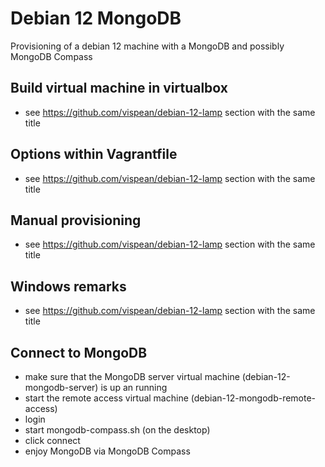 # Debian 12 MongoDB
Provisioning of a debian 12 machine with a MongoDB and possibly MongoDB Compass

## Build virtual machine in virtualbox

- see https://github.com/vispean/debian-12-lamp section with the same title

## Options within Vagrantfile

- see https://github.com/vispean/debian-12-lamp section with the same title

## Manual provisioning

- see https://github.com/vispean/debian-12-lamp section with the same title

## Windows remarks

- see https://github.com/vispean/debian-12-lamp section with the same title

## Connect to MongoDB
- make sure that the MongoDB server virtual machine (debian-12-mongodb-server) is up an running
- start the remote access virtual machine (debian-12-mongodb-remote-access)
- login
- start mongodb-compass.sh (on the desktop)
- click connect
- enjoy MongoDB via MongoDB Compass
